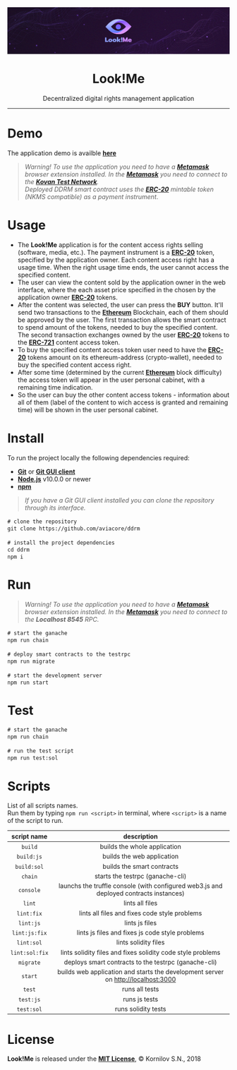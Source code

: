<img src="src/img/logo_readme.png" alt="logo_readme" align="center" />

<h1 align="center">Look!Me</h1>
<p align="center">Decentralized digital rights management application</p>

----

# Demo

The application demo is availble **[here](http://test1.ksn.by)**
> *Warning! To use the application you need to have a **[Metamask](https://metamask.io/)** browser extension installed. In the **[Metamask](https://metamask.io/)** you need to connect to the **[Kovan Test Network](https://kovan-testnet.github.io/website/)**.<br />Deployed DDRM smart contract uses the **[ERC-20](https://en.wikipedia.org/wiki/ERC-20)** mintable token (NKMS compatible) as a payment instrument*.

# Usage

- The **Look!Me** application is for the content access rights selling (software, media, etc.). The payment instrument is a **[ERC-20](https://en.wikipedia.org/wiki/ERC-20)** token, specified by the application owner. Each content access right has a usage time. When the right usage time ends, the user cannot access the specified content.
- The user can view the content sold by the application owner in the web interface, where the each asset price specified in the chosen by the application owner **[ERC-20](https://en.wikipedia.org/wiki/ERC-20)** tokens.
- After the content was selected, the user can press the **BUY** button. It'll send two transactions to the **[Ethereum](https://ethereum.org/)** Blockchain, each of them should be approved by the user. The first transaction allows the smart contract to spend amount of the tokens, needed to buy the specified content. The second transaction exchanges owned by the user **[ERC-20](https://en.wikipedia.org/wiki/ERC-20)** tokens to the **[ERC-721](http://erc721.org/)** content access token.
- To buy the specified content access token user need to have the **[ERC-20](https://en.wikipedia.org/wiki/ERC-20)** tokens amount on its ethereum-address (crypto-wallet), needed to buy the specified content access right.
- After some time (determined by the current **[Ethereum](https://ethereum.org/)** block difficulty) the access token will appear in the user personal cabinet, with a remaining time indication.
- So the user can buy the other content access tokens - information about all of them (label of the content to wich access is granted and remaining time) will be shown in the user personal cabinet.

# Install

To run the project locally the following dependencies required:

- **[Git](https://git-scm.com/)** or **[Git GUI client](https://git-scm.com/download/gui/windows)**
- **[Node.js](https://nodejs.org/)** v10.0.0 or newer
- **[npm](https://www.npmjs.com/)**

> *If you have a Git GUI client installed you can clone the repository through its interface.*

```shell
# clone the repository
git clone https://github.com/aviacore/ddrm

# install the project dependencies
cd ddrm
npm i
```

# Run

> *Warning! To use the application you need to have a **[Metamask](https://metamask.io/)** browser extension installed. In the **[Metamask](https://metamask.io/)** you need to connect to the **Localhost 8545** RPC.*

```shell
# start the ganache
npm run chain

# deploy smart contracts to the testrpc
npm run migrate

# start the development server
npm run start
```

# Test

```shell
# start the ganache
npm run chain

# run the test script
npm run test:sol
```

# Scripts

List of all scripts names.<br />
Run them by typing `npm run <script>` in terminal, where `<script>` is a name of the script to run.

script name   | description
:------------:|:-----------:
`build`       | builds the whole application
`build:js`    | builds the web application
`build:sol`   | builds the smart contracts
`chain`       | starts the testrpc (ganache-cli)
`console`     | launchs the truffle console (with configured web3.js and deployed contracts instances)
`lint`        | lints all files
`lint:fix`    | lints all files and fixes code style problems
`lint:js`     | lints js files
`lint:js:fix` | lints js files and fixes js code style problems
`lint:sol`    | lints solidity files
`lint:sol:fix`| lints solidity files and fixes solidity code style problems
`migrate`     | deploys smart contracts to the testrpc (ganache-cli)
`start`       | builds web application and starts the development server on <http://localhost:3000>
`test`        | runs all tests
`test:js`     | runs js tests
`test:sol`    | runs solidity tests

# License

**Look!Me** is released under the **[MIT License](https://github.com/aviacore/ddrm/blob/master/LICENSE)**, © Kornilov S.N., 2018
